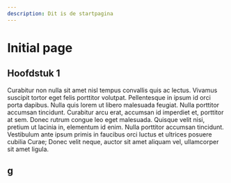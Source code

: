 ```yaml
---
description: Dit is de startpagina
---
```


# Initial page

## Hoofdstuk 1

Curabitur non nulla sit amet nisl tempus convallis quis ac lectus. Vivamus suscipit tortor eget felis porttitor volutpat. Pellentesque in ipsum id orci porta dapibus. Nulla quis lorem ut libero malesuada feugiat. Nulla porttitor accumsan tincidunt. Curabitur arcu erat, accumsan id imperdiet et, porttitor at sem. Donec rutrum congue leo eget malesuada. Quisque velit nisi, pretium ut lacinia in, elementum id enim. Nulla porttitor accumsan tincidunt. Vestibulum ante ipsum primis in faucibus orci luctus et ultrices posuere cubilia Curae; Donec velit neque, auctor sit amet aliquam vel, ullamcorper sit amet ligula.

## g

